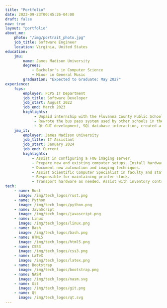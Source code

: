```yaml
---
title: "Portfolio"
date: 2023-09-23T00:45:26-04:00
draft: false
nav: true
layout: "portfolio"
about_me:
    photo: "/img/portrait_photo.jpg"
    job_title: Software Engineer
    location: Virginia, United States
education:
    jmu:
        name: James Madison University
        degrees:
            - Bachelor's in Computer Science
            - Minor in General Music
        graduation: "Expected to Graduate: May 2027"
experience:
    fcps:
        employer: FCPS IT Department
        job_title: Software Developer
        job_start: August 2022
        job_end: March 2023
        highlights:
             - Unpaid internship with the Fluvanna County Public Schools IT department.
             - Rewrote the bus pass system used by other schools in the school system.
             - Qt GUI development, SQL database interaction, created a maintainable and well-documented codebase.
    jmu_it:
        employer: James Madison University
        job_title: IT Assistant
        job_start: January 2024
        job_end: Current
        highlights:
            - Assist in configuring a FOG imaging server.
            - Prepare new and existing computer setups. Install hardware and software as needed.
            - Document new automation and imaging techniques.
            - Assist Scientific Computer Specialist in faculty and staff PC/software support.
            - Responsible for maintaining printer stock.
            - Transport hardware as needed. Assist with inventory control.
tech:
    - name: Rust
      image: /img/tech_logos/rust.png
    - name: Python
      image: /img/tech_logos/python.png
    - name: JavaScript
      image: /img/tech_logos/javascript.png
    - name: Linux
      image: /img/tech_logos/linux.png
    - name: Bash
      image: /img/tech_logos/bash.png
    - name: HTML5
      image: /img/tech_logos/html5.png
    - name: CSS3
      image: /img/tech_logos/css3.png
    - name: LaTeX
      image: /img/tech_logos/latex.png
    - name: Bootstrap
      image: /img/tech_logos/bootstrap.png
    - name: NASM
      image: /img/tech_logos/nasm.svg
    - name: Git
      image: /img/tech_logos/git.png
    - name: Qt
      image: /img/tech_logos/qt.svg
---
```


